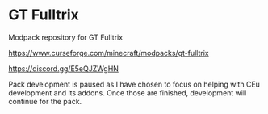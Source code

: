 # GT Fulltrix
Modpack repository for GT Fulltrix

https://www.curseforge.com/minecraft/modpacks/gt-fulltrix

https://discord.gg/E5eQJZWgHN

Pack development is paused as I have chosen to focus on helping with CEu development and its addons. Once those are finished, development will continue for the pack.
